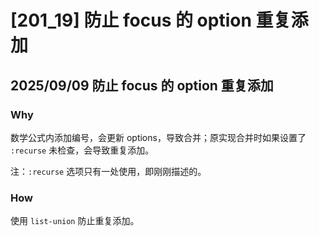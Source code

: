 # [201_19] 防止 focus 的 option 重复添加

## 2025/09/09 防止 focus 的 option 重复添加

### Why

数学公式内添加编号，会更新 options，导致合并；原实现合并时如果设置了 `:recurse` 未检查，会导致重复添加。

注：`:recurse` 选项只有一处使用，即刚刚描述的。

### How

使用 `list-union` 防止重复添加。

